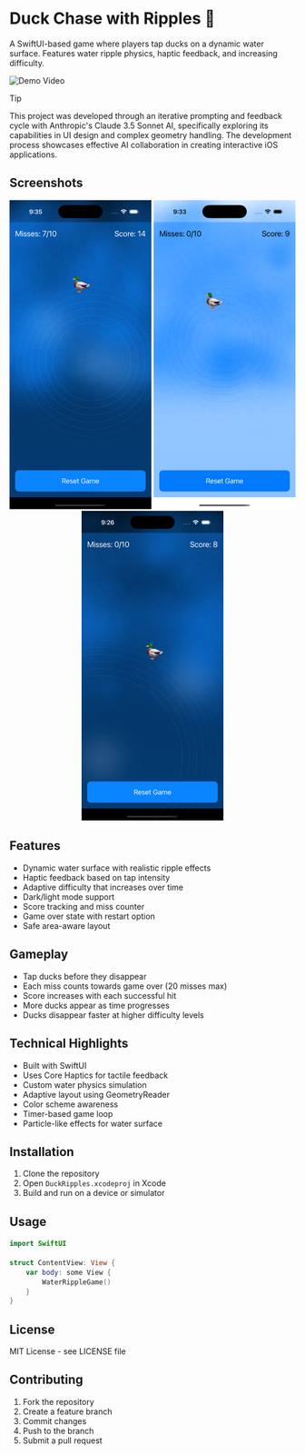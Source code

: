 # Duck Chase with Ripples 🦆

A SwiftUI-based game where players tap ducks on a dynamic water surface. Features water ripple physics, haptic feedback, and increasing difficulty.


![Demo Video](assets/demo.gif)

> [!TIP]
> This project was developed through an iterative prompting and feedback cycle with Anthropic's Claude 3.5 Sonnet AI, specifically exploring its capabilities in UI design and complex geometry handling. The development process showcases effective AI collaboration in creating interactive iOS applications.

## Screenshots

<div align="center">
  <img src="assets/ss1.png" width="250" />
  <img src="assets/ss2.png" width="250" />
  <img src="assets/ss3.png" width="250" />
</div>


## Features

- Dynamic water surface with realistic ripple effects
- Haptic feedback based on tap intensity
- Adaptive difficulty that increases over time
- Dark/light mode support
- Score tracking and miss counter
- Game over state with restart option
- Safe area-aware layout

## Gameplay

- Tap ducks before they disappear
- Each miss counts towards game over (20 misses max)
- Score increases with each successful hit
- More ducks appear as time progresses
- Ducks disappear faster at higher difficulty levels

## Technical Highlights

- Built with SwiftUI
- Uses Core Haptics for tactile feedback
- Custom water physics simulation
- Adaptive layout using GeometryReader
- Color scheme awareness
- Timer-based game loop
- Particle-like effects for water surface

## Installation

1. Clone the repository
2. Open `DuckRipples.xcodeproj` in Xcode
3. Build and run on a device or simulator

## Usage

```swift
import SwiftUI

struct ContentView: View {
    var body: some View {
        WaterRippleGame()
    }
}
```

## License

MIT License - see LICENSE file

## Contributing

1. Fork the repository
2. Create a feature branch
3. Commit changes
4. Push to the branch
5. Submit a pull request